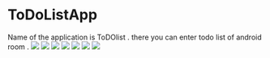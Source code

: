# ToDoListApp
Name of the application is ToDOlist . there you can enter todo list of android room .
![](app%20screenshot/Screenshot_1604679775.png)
![](app%20screenshot/Screenshot_1604679790.png)
![](app%20screenshot/Screenshot_1604679796.png)
![](app%20screenshot/Screenshot_1604679841.png)
![](app%20screenshot/Screenshot_1604679847.png)
![](app%20screenshot/Screenshot_1604679899.png)
![](app%20screenshot/Screenshot_1604679905.png)
